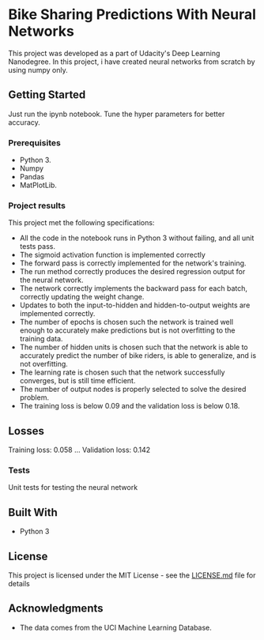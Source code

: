 # Bike Sharing Predictions With Neural Networks

This project was developed as a part of Udacity's Deep Learning Nanodegree. In this project, i have created neural networks from scratch by using numpy only.

## Getting Started

Just run the ipynb notebook. Tune the hyper parameters for better accuracy.

### Prerequisites

* Python 3.
* Numpy 
* Pandas
* MatPlotLib. 

### Project results

This project met the following specifications:
* All the code in the notebook runs in Python 3 without failing, and all unit tests pass.
* The sigmoid activation function is implemented correctly
* The forward pass is correctly implemented for the network's training.
* The run method correctly produces the desired regression output for the neural network.
* The network correctly implements the backward pass for each batch, correctly updating the weight change.
* Updates to both the input-to-hidden and hidden-to-output weights are implemented correctly.
* The number of epochs is chosen such the network is trained well enough to accurately make predictions but is not overfitting to the training data.
* The number of hidden units is chosen such that the network is able to accurately predict the number of bike riders, is able to generalize, and is not overfitting.
* The learning rate is chosen such that the network successfully converges, but is still time efficient.
* The number of output nodes is properly selected to solve the desired problem.
* The training loss is below 0.09 and the validation loss is below 0.18.

## Losses

Training loss: 0.058 ... Validation loss: 0.142

### Tests

Unit tests for testing the neural network

## Built With

* Python 3

## License

This project is licensed under the MIT License - see the [LICENSE.md](LICENSE.md) file for details

## Acknowledgments

* The data comes from the UCI Machine Learning Database.
